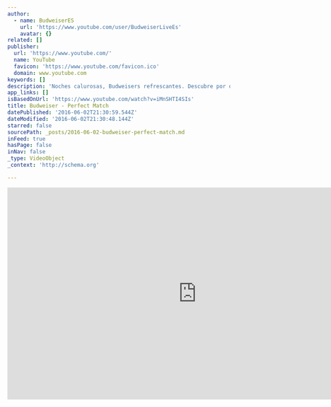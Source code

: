 ```yaml
---
author:
  - name: BudweiserES
    url: 'https://www.youtube.com/user/BudweiserLiveEs'
    avatar: {}
related: []
publisher:
  url: 'https://www.youtube.com/'
  name: YouTube
  favicon: 'https://www.youtube.com/favicon.ico'
  domain: www.youtube.com
keywords: []
description: 'Noches calurosas, Budweisers refrescantes. Descubre por qué son la combinación perfecta. http://www.budweiser.es http://www.facebook.com/BudweiserSpain https://twitter.com/Budweiser_es'
app_links: []
isBasedOnUrl: 'https://www.youtube.com/watch?v=iMnSHTI4SIs'
title: Budweiser - Perfect Match
datePublished: '2016-06-02T21:30:59.544Z'
dateModified: '2016-06-02T21:30:48.144Z'
starred: false
sourcePath: _posts/2016-06-02-budweiser-perfect-match.md
inFeed: true
hasPage: false
inNav: false
_type: VideoObject
_context: 'http://schema.org'

---
```

<iframe src="https://cdn.embedly.com/widgets/media.html?src=https%3A%2F%2Fwww.youtube.com%2Fembed%2FiMnSHTI4SIs%3Ffeature%3Doembed&amp;url=http%3A%2F%2Fwww.youtube.com%2Fwatch%3Fv%3DiMnSHTI4SIs&amp;image=https%3A%2F%2Fi.ytimg.com%2Fvi%2FiMnSHTI4SIs%2Fhqdefault.jpg&amp;key=b7d04c9b404c499eba89ee7072e1c4f7&amp;type=text%2Fhtml&amp;schema=youtube" width="854" height="480" scrolling="no" frameborder="0" allowfullscreen="" style=""></iframe>